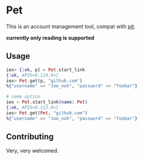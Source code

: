# Pet

This is an account management tool, compat with [pit](https://github.com/cho45/pit).

**currently only reading is supported**

## Usage

```elixir
iex> {:ok, p} = Pet.start_link
{:ok, #PID<0.110.0>}
iex> Pet.get(p, "github.com")
%{"username" => "Joe_noh", "password" => "foobar"}

# name option
iex > Pet.start_link(name: Pet)
{:ok, #PID<0.112.0>}
iex> Pet.get(Pet, "github.com")
%{"username" => "Joe_noh", "password" => "foobar"}
```

## Contributing

Very, very welcomed.
